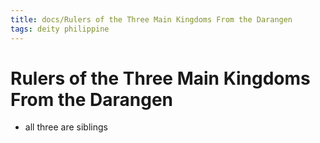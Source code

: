 ```yaml
---
title: docs/Rulers of the Three Main Kingdoms From the Darangen
tags: deity philippine
---
```


# Rulers of the Three Main Kingdoms From the Darangen
- all three are siblings